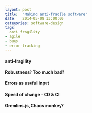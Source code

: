 ```yaml
---
layout: post
title:  "Making anti-fragile software"
date:   2014-05-08 13:00:00
categories: software-design
tags:
- anti-fragility
- agile
- bugs
- error-tracking
---
```


#### anti-fragility

#### Robustness? Too much bad?

#### Errors as useful input

#### Speed of change - CD & CI

#### Gremlins.js, Chaos monkey?